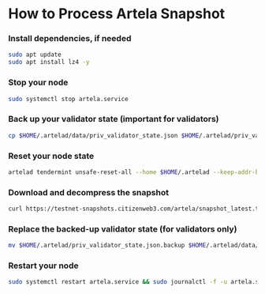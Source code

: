 # How to Process Artela Snapshot

### Install dependencies, if needed
```bash
sudo apt update
sudo apt install lz4 -y
```

### Stop your node
```bash
sudo systemctl stop artela.service
```

### Back up your validator state (important for validators)
```bash
cp $HOME/.artelad/data/priv_validator_state.json $HOME/.artelad/priv_validator_state.json.backup
```

### Reset your node state
```bash
artelad tendermint unsafe-reset-all --home $HOME/.artelad --keep-addr-book
```

### Download and decompress the snapshot
```bash
curl https://testnet-snapshots.citizenweb3.com/artela/snapshot_latest.tar.lz4 | lz4 -dc - | tar -xf - -C $HOME/.artelad
```

### Replace the backed-up validator state (for validators only)
```bash
mv $HOME/.artelad/priv_validator_state.json.backup $HOME/.artelad/data/priv_validator_state.json
```

### Restart your node
```bash
sudo systemctl restart artela.service && sudo journalctl -f -u artela.service
```